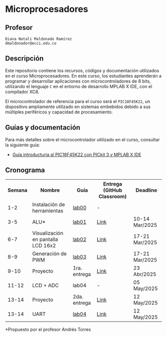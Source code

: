 # Microprocesadores

## Profesor
```
Diana Natali Maldonado Ramírez
dmaldonador@ecci.edu.co
```


## Descripción

Este repositorio contiene los recursos, códigos y documentación utilizados en el curso Microprocesadores. En este curso, los estudiantes aprenderán a programar y desarrollar aplicaciones con microcontroladores de 8 bits, utilizando el lenguaje ```C``` en el entorno de desarrollo MPLAB X IDE, con el compilador XC8.

El microcontrolador de referencia para el curso será el ```PIC18F45K22```, un dispositivo ampliamente utilizado en sistemas embebidos debido a sus múltiples periféricos y capacidad de procesamiento.

## Guías y documentación

Para más detalles sobre el microcontrolador utilizado en el curso, consultar la siguiente guía:

- [Guía introducturia al PIC18F45K22 con PICkit 3 y MPLAB X IDE](/tutorials/Tutorial_PIC18F45K22.md)

## Cronograma

<table>
  <tr>
    <th>Semana</th>
    <th>Nombre</th>
    <th>Guía</th>
    <th>Entrega (GitHub Classroom)</th>
    <th>Deadline</th>
  </tr>
  <tr>
    <td>1-2</td>
    <td>Instalación de herramientas</td>
    <td><a href="/laboratorios/0_lab00/README.md">lab00</a></td>
    <td>-</td>
  </tr>
  <tr>
    <td>3-5</td>
    <td>ALU*</td>
    <td><a href="/laboratorios/1_lab01/Py_0.c">lab01</a></td>
    <td><a href="https://classroom.github.com/a/Xr02_TG2">Link </a></td>
    <td>10-14 Mar/2025</td>
  </tr>
  <tr>
    <td>6-7</td>
    <td> Visualización en pantalla LCD 16x2</td>
    <td><a href="/laboratorios/2_lab02/README.md">lab02</a></td>
    <td><a href="https://classroom.github.com/a/W2b9BSvz">Link </a></td>
    <td>17-21 Mar/2025</td>
  </tr>
  <tr>
    <td>8-9</td>
    <td> Generación de PWM</td>
    <td><a href="/laboratorios/3_lab03/README.md">lab03</a></td>
    <td><a href="https://classroom.github.com/a/hI8UvgWt">Link </a></td>
    <td>17-21 Mar/2025</td>
  </tr>
   <tr>
  <td>9-10</td>
    <td> Proyecto</td>
    <td>1ra. entrega</td>
    <td><a href="https://classroom.github.com/a/BF7zWEn5">Link </a></td>
    <td>23 Abr/2025</td>
  </tr>
   <tr>
  <td>11-12</td>
    <td> LCD + ADC</td>
    <td>lab04</td>
    <td> -</td>
    <td>05 May/2025</td>
  </tr>
  <tr>
  <td>13-14</td>
    <td> Proyecto</td>
    <td>2da. entrega</td>
    <td><a href="https://classroom.github.com/a/Eivj-ZHC">Link </a></td>
    <td>12 May/2025</td>
  </tr>
  <tr>
  <td>13-14</td>
    <td> UART</td>
    <td><a href="/laboratorios/4_lab04/README.md">lab04</a></td>
    <td><a href="https://classroom.github.com/a/W4ROtdcl">Link </a></td>
    <td>12 May/2025</td>
  </tr>

 

</table>

  *Propuesto por el profesor Andrés Torres





